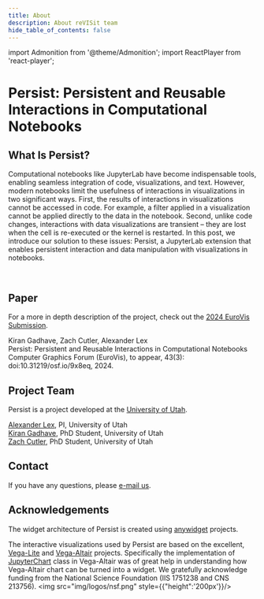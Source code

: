 ```yaml
---
title: About
description: About reVISit team
hide_table_of_contents: false
---
```

import Admonition from '@theme/Admonition';
import ReactPlayer from 'react-player';


# Persist: Persistent and Reusable Interactions in Computational Notebooks

## What Is Persist?

Computational notebooks like JupyterLab have become indispensable tools, enabling seamless integration of code, visualizations, and text. However, modern notebooks limit the usefulness of interactions in visualizations in two significant ways. First, the results of interactions in visualizations cannot be accessed in code. For example, a filter applied in a visualization cannot be applied directly to the data in the notebook. Second, unlike code changes, interactions with data visualizations are transient – they are lost when the cell is re-executed or the kernel is restarted. In this post, we introduce our solution to these issues: Persist, a JupyterLab extension that enables persistent interaction and data manipulation with visualizations in notebooks.

<ReactPlayer controls url='https://github.com/visdesignlab/persist/assets/14944083/c6a9347b-7c93-4d0d-9e60-e10707578327
' width='100%'/>

<br/>


## Paper

For a more in depth description of the project, check out the [2024 EuroVis Submission](https://vdl.sci.utah.edu/publications/2024_eurovis_persist/). 

<Admonition type="info" icon="" title="">
    <div style={{margin:"-10px 0px -20px 10px"}}>
        Kiran Gadhave, Zach Cutler, Alexander Lex <br/>
        <a style={{fontWeight:"bold"}}href="https://sci.utah.edu/~vdl/papers/2024_eurovis_persist.pdf">Persist: Persistent and Reusable Interactions in Computational Notebooks</a><br/>
        Computer Graphics Forum (EuroVis), to appear, 43(3): doi:10.31219/osf.io/9x8eq, 2024.
    </div>
</Admonition>

## Project Team

Persist is a project developed at the [University of Utah](https://vdl.sci.utah.edu).

[Alexander Lex](https://vdl.sci.utah.edu/team/lex/), PI, University of Utah  
[Kiran Gadhave](https://www.kirangadhave.me/), PhD Student, University of Utah  
[Zach Cutler](https://vdl.sci.utah.edu/team/zcutler/), PhD Student, University of Utah  

## Contact

If you have any questions, please [e-mail us](mailto:alex@sci.utah.edu). 

## Acknowledgements

The widget architecture of Persist is created using [anywidget](https://github.com/manzt/anywidget) projects.

The interactive visualizations used by Persist are based on the excellent, [Vega-Lite](https://github.com/vega/vega-lite) and [Vega-Altair](https://github.com/altair-viz/altair) projects. Specifically the implementation of [JupyterChart](https://github.com/altair-viz/altair/blob/main/altair/jupyter/jupyter_chart.py) class in Vega-Altair was of great help in understanding how Vega-Altair chart can be turned into a widget. We gratefully acknowledge funding from the National Science Foundation (IIS 1751238 and CNS 213756).
<img src="img/logos/nsf.png" style={{"height":'200px'}}/> 